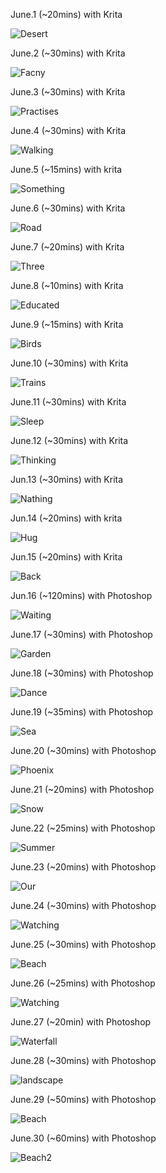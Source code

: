 June.1 (~20mins) with Krita

![Desert](1.jpg)

June.2 (~30mins) with Krita

![Facny](2.jpg)

June.3 (~30mins) with Krita

![Practises](3.jpg)

June.4 (~30mins) with Krita

![Walking](4.jpg)

June.5 (~15mins) with krita

![Something](5.jpg)

June.6 (~30mins) with Krita

![Road](6.jpg)

June.7 (~20mins) with Krita

![Three](7.jpg)

June.8 (~10mins) with Krita

![Educated](8.jpg)

June.9 (~15mins) with Krita

![Birds](9.jpg)

June.10 (~30mins) with Krita

![Trains](10.jpg)

June.11 (~30mins) with Krita

![Sleep](11.jpg)

June.12 (~30mins) with Krita

![Thinking](12.jpg)

Jun.13 (~30mins) with Krita

![Nathing](13.jpg)

Jun.14 (~20mins) with krita

![Hug](14.jpg)

Jun.15 (~20mins) with Krita

![Back](15.jpg)

Jun.16 (~120mins) with Photoshop

![Waiting](16.jpg)

June.17 (~30mins) with Photoshop

![Garden](17.jpg)

June.18 (~30mins) with Photoshop

![Dance](18.jpg)

June.19 (~35mins) with Photoshop

![Sea](19.jpg)

June.20 (~30mins) with Photoshop

![Phoenix](20.jpg)

June.21 (~20mins) with Photoshop

![Snow](21.jpg)

June.22 (~25mins) with Photoshop

![Summer](22.jpg)

June.23 (~20mins) with Photoshop

![Our](23.jpg)

June.24 (~30mins) with Photoshop

![Watching](24.jpg)

June.25 (~30mins) with Photoshop

![Beach](25.jpg)

June.26 (~25mins) with Photoshop

![Watching](26.jpg)

June.27 (~20min) with Photoshop

![Waterfall](27.jpg)

June.28 (~30mins) with Photoshop

![landscape](28.jpg)

June.29 (~50mins) with Photoshop

![Beach](29.jpg)

June.30 (~60mins) with Photoshop

![Beach2](30.jpg)

